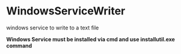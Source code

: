 # WindowsServiceWriter
windows service  to write to a text file

<b>Windows Service must be installed via cmd and use installutil.exe command</b>
